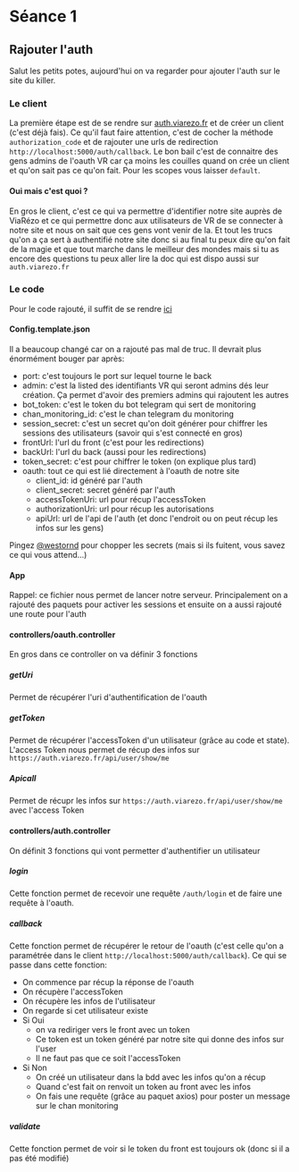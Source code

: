 # Séance 1
## Rajouter l'auth
Salut les petits potes, aujourd'hui on va regarder pour ajouter l'auth sur le site du killer.

### Le client
La première étape est de se rendre sur [auth.viarezo.fr](auth.viarezo.fr) et de créer un client (c'est déjà fais). Ce qu'il faut faire attention, c'est de cocher la méthode `authorization_code` et de rajouter une urls de redirection `http://localhost:5000/auth/callback`. Le bon bail c'est de connaitre des gens admins de l'oauth VR car ça moins les couilles quand on crée un client et qu'on sait pas ce qu'on fait. Pour les scopes vous laisser `default`.

#### Oui mais c'est quoi ?
En gros le client, c'est ce qui va permettre d'identifier notre site auprès de ViaRézo et ce qui permettre donc aux utilisateurs de VR de se connecter à notre site et nous on sait que ces gens vont venir de la. Et tout les trucs qu'on a ça sert à authentifié notre site donc si au final tu peux dire qu'on fait de la magie et que tout marche dans le meilleur des mondes mais si tu as encore des questions tu peux aller lire la doc qui est dispo aussi sur `auth.viarezo.fr`


### Le code
Pour le code rajouté, il suffit de se rendre [ici](https://gitlab.viarezo.fr/guilde/killer/commit/77709235d8527a23da8a72be2c8e0ce8932fbabb)

#### Config.template.json
Il a beaucoup changé car on a rajouté pas mal de truc. Il devrait plus énormément bouger par après:
* port: c'est toujours le port sur lequel tourne le back
* admin: c'est la listed des identifiants VR qui seront admins dés leur création. Ça permet d'avoir des premiers admins qui rajoutent les autres
* bot_token: c'est le token du bot telegram qui sert de monitoring
* chan_monitoring_id: c'est le chan telegram du monitoring
* session_secret: c'est un secret qu'on doit générer pour chiffrer les sessions des utilisateurs (savoir qui s'est connecté en gros)
* frontUrl: l'url du front (c'est pour les redirections)
* backUrl: l'url du back (aussi pour les redirections)
* token_secret: c'est pour chiffrer le token (on explique plus tard)
* oauth: tout ce qui est lié directement à l'oauth de notre site
  * client_id: id généré par l'auth
  * client_secret: secret généré par l'auth
  * accessTokenUri: url pour récup l'accessToken
  * authorizationUri: url pour récup les autorisations
  * apiUrl: url de l'api de l'auth (et donc l'endroit ou on peut récup les infos sur les gens)

Pingez [@westornd](@westornd) pour chopper les secrets (mais si ils fuitent, vous savez ce qui vous attend...)


#### App
Rappel: ce fichier nous permet de lancer notre serveur. Principalement on a rajouté des paquets pour activer les sessions et ensuite on a aussi rajouté une route pour l'auth

#### controllers/oauth.controller
En gros dans ce controller on va définir 3 fonctions

##### getUri
Permet de récupérer l'uri d'authentification de l'oauth

##### getToken
Permet de récupérer l'accessToken d'un utilisateur (grâce au code et state). L'access Token nous permet de récup des infos sur `https://auth.viarezo.fr/api/user/show/me`

##### Apicall
Permet de récupr les infos sur `https://auth.viarezo.fr/api/user/show/me` avec l'access Token


#### controllers/auth.controller
On définit 3 fonctions qui vont permetter d'authentifier un utilisateur

##### login
Cette fonction permet de recevoir une requête `/auth/login` et de faire une requête à l'oauth.

##### callback
Cette fonction permet de récupérer le retour de l'oauth (c'est celle qu'on a paramétrée dans le client `http://localhost:5000/auth/callback`). Ce qui se passe dans cette fonction:
* On commence par récup la réponse de l'oauth
* On récupère l'accessToken
* On récupère les infos de l'utilisateur
* On regarde si cet utilisateur existe
* Si Oui
  * on va rediriger vers le front avec un token
  * Ce token est un token généré par notre site qui donne des infos sur l'user
  * Il ne faut pas que ce soit l'accessToken
* Si Non
  * On créé un utilisateur dans la bdd avec les infos qu'on a récup
  * Quand c'est fait on renvoit un token au front avec les infos
  * On fais une requête (grâce au paquet axios) pour poster un message sur le chan monitoring
##### validate
Cette fonction permet de voir si le token du front est toujours ok (donc si il a pas été modifié)



